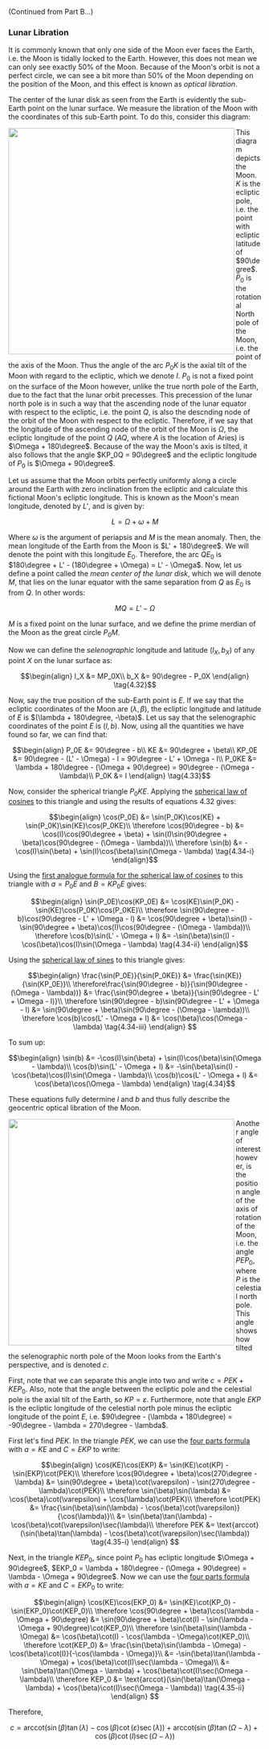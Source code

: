 (Continued from Part B...)

### Lunar Libration
It is commonly known that only one side of the Moon ever faces the Earth, i.e. the Moon is tidally locked to the Earth. However, this does not mean we can only see exactly $50$% of the Moon. Because of the Moon's orbit is not a perfect circle, we can see a bit more than $50$% of the Moon depending on the position of the Moon, and this effect is known as *optical libration*.

The center of the lunar disk as seen from the Earth is evidently the sub-Earth point on the lunar surface. We measure the libration of the Moon with the coordinates of this sub-Earth point. To do this, consider this diagram:

<img align="left" src="https://github.com/CitruzSquared/essays/assets/23460281/8d98a4a1-4c9c-4026-8afc-e384801c62bb" width="450"/> This diagram depicts the Moon. $K$ is the ecliptic pole, i.e. the point with ecliptic latitude of $90\degree$. $P_0$ is the rotational North pole of the Moon, i.e. the point of the axis of the Moon. Thus the angle of the arc $P_0K$ is the axial tilt of the Moon with regard to the ecliptic, which we denote $I$. $P_0$ is not a fixed point on the surface of the Moon however, unlike the true north pole of the Earth, due to the fact that the lunar orbit precesses. This precession of the lunar north pole is in such a way that the ascending node of the lunar equator with respect to the ecliptic, i.e. the point $Q$, is also the descnding node of the orbit of the  Moon with respect to the ecliptic. Therefore, if we say that the longitude of the ascending node of the orbit of the Moon is $\Omega$, the ecliptic longitude of the point $Q$ ($AQ$, where $A$ is the location of Aries) is $\Omega + 180\degree$. Because of the way the Moon's axis is tilted, it also follows that the angle $KP_0Q = 90\degree$ and the ecliptic longitude of $P_0$ is $\Omega + 90\degree$.

Let us assume that the Moon orbits perfectly uniformly along a circle around the Earth with zero inclination from the ecliptic and calculate this fictional Moon's ecliptic longitude. This is known as the Moon's mean longitude, denoted by $L'$, and is given by:
```math
L = \Omega + \omega + M \tag{4.30}
```
Where $\omega$ is the argument of periapsis and $M$ is the mean anomaly. Then, the mean longitude of the Earth from the Moon is $L' + 180\degree$. We will denote the point with this longitude $E_0$. Therefore, the arc $QE_0$ is $180\degree + L' - (180\degree + \Omega) = L' - \Omega$. Now, let us define a point called the *mean center of the lunar disk*, which we will denote $M$, that lies on the lunar equator with the same separation from $Q$ as $E_0$ is from $Q$. In other words:
```math
MQ = L' - \Omega \tag{4.31}
```
$M$ is a fixed point on the lunar surface, and we define the prime merdian of the Moon as the great circle $P_0M$.

Now we can define the *selenographic* longitude and latitude $(l_X, b_X)$ of any point $X$ on the lunar surface as:
```math
\begin{align}
l_X &= MP_0X\\
b_X &= 90\degree - P_0X
\end{align} \tag{4.32}
```
Now, say the true position of the sub-Earth point is $E$. If we say that the ecliptic coordinates of the Moon are $(\lambda, \beta)$, the ecliptic longitude and latitude of $E$ is $(\lambda + 180\degree, -\beta)$. Let us say that the selenographic coordinates of the point $E$ is $(l, b)$. Now, using all the quantities we have found so far, we can find that:
```math
\begin{align}
P_0E &= 90\degree - b\\
KE &= 90\degree + \beta\\
KP_0E &= 90\degree - (L' - \Omega) - l = 90\degree - L' + \Omega - l\\
P_0KE &= \lambda + 180\degree - (\Omega + 90\degree) = 90\degree - (\Omega - \lambda)\\
P_0K &= I
\end{align} \tag{4.33}
```
Now, consider the spherical triangle $P_0KE$. Applying the [spherical law of cosines](https://en.wikipedia.org/wiki/Spherical_law_of_cosines) to this triangle and using the results of equations $4.32$ gives:
```math
\begin{align}
\cos(P_0E) &= \sin(P_0K)\cos(KE) + \sin(P_0K)\sin(KE)\cos(P_0KE)\\
\therefore \cos(90\degree - b) &= \cos(I)\cos(90\degree + \beta) + \sin(I)\sin(90\degree + \beta)\cos(90\degree - (\Omega - \lambda))\\
\therefore \sin(b) &= -\cos(I)\sin(\beta) + \sin(I)\cos(\beta)\sin(\Omega - \lambda) \tag{4.34-i}
\end{align}
```
Using the [first analogue formula for the spherical law of cosines](https://proofwiki.org/wiki/Analogue_Formula_for_Spherical_Law_of_Cosines) to this triangle with $a = P_0E$ and $B = KP_0E$ gives:
```math
\begin{align}
\sin(P_0E)\cos(KP_0E) &= \cos(KE)\sin(P_0K) - \sin(KE)\cos(P_0K)\cos(P_0KE)\\
\therefore \sin(90\degree - b)\cos(90\degree - L' + \Omega - l) &= \cos(90\degree + \beta)\sin(I) - \sin(90\degree + \beta)\cos(I)\cos(90\degree - (\Omega - \lambda))\\
\therefore \cos(b)\sin(L' - \Omega + l) &= -\sin(\beta)\sin(I) - \cos(\beta)\cos(I)\sin(\Omega - \lambda)  \tag{4.34-ii}
\end{align}
```
Using the [spherical law of sines](https://proofwiki.org/wiki/Spherical_Law_of_Sines) to this triangle gives:
```math
\begin{align}
\frac{\sin(P_0E)}{\sin(P_0KE)} &= \frac{\sin(KE)}{\sin(KP_0E)}\\
\therefore\frac{\sin(90\degree - b)}{\sin(90\degree - (\Omega - \lambda))} &= \frac{\sin(90\degree + \beta)}{\sin(90\degree - L' + \Omega - l)}\\
\therefore \sin(90\degree - b)\sin(90\degree - L' + \Omega - l) &= \sin(90\degree + \beta)\sin(90\degree - (\Omega - \lambda))\\
\therefore \cos(b)\cos(L' - \Omega + l) &= \cos(\beta)\cos(\Omega - \lambda) \tag{4.34-iii}
\end{align} 
```
To sum up:
```math
\begin{align}
\sin(b) &= -\cos(I)\sin(\beta) + \sin(I)\cos(\beta)\sin(\Omega - \lambda)\\
\cos(b)\sin(L' - \Omega + l) &= -\sin(\beta)\sin(I) - \cos(\beta)\cos(I)\sin(\Omega - \lambda)\\
\cos(b)\cos(L' - \Omega + l) &= \cos(\beta)\cos(\Omega - \lambda)
\end{align} \tag{4.34}
```
These equations fully determine $l$ and $b$ and thus fully describe the geocentric optical libration of the Moon.

<img align="left" src="https://github.com/CitruzSquared/essays/assets/23460281/06f33473-be13-4289-a60b-0dfe00e8ce70" width="450"/> Another angle of interest however, is the position angle of the axis of rotation of the Moon, i.e. the angle $PEP_0$, where $P$ is the celestial north pole. This angle shows how tilted the selenographic north pole of the Moon looks from the Earth's perspective, and is denoted $c$.

First, note that we can separate this angle into two and write $c = PEK + KEP_0$. Also, note that the angle between the ecliptic pole and the celestial pole is the axial tilt of the Earth, so $KP = \varepsilon$. Furthermore, note that angle $EKP$ is the ecliptic longitude of the celestial north pole minus the ecliptic longitude of the point $E$, i.e. $90\degree - (\lambda + 180\degree) = -90\degree - \lambda = 270\degree - \lambda$.

First let's find $PEK$. In the triangle $PEK$, we can use the [four parts formula](https://proofwiki.org/wiki/Four-Parts_Formula) with $a = KE$ and $C = EKP$ to write:

```math
\begin{align}
\cos(KE)\cos(EKP) &= \sin(KE)\cot(KP) - \sin(EKP)\cot(PEK)\\
\therefore \cos(90\degree + \beta)\cos(270\degree - \lambda) &= \sin(90\degree + \beta)\cot(\varepsilon) - \sin(270\degree - \lambda)\cot(PEK)\\
\therefore \sin(\beta)\sin(\lambda) &= \cos(\beta)\cot(\varepsilon) + \cos(\lambda)\cot(PEK)\\
\therefore \cot(PEK) &= \frac{\sin(\beta)\sin(\lambda) - \cos(\beta)\cot(\varepsilon)}{\cos(\lambda)}\\
&= \sin(\beta)\tan(\lambda) - \cos(\beta)\cot(\varepsilon)\sec(\lambda)\\
\therefore PEK &= \text{arccot}(\sin(\beta)\tan(\lambda) - \cos(\beta)\cot(\varepsilon)\sec(\lambda)) \tag{4.35-i}
\end{align} 
```
Next, in the triangle $KEP_0$, since point $P_0$ has ecliptic longitude $\Omega + 90\degree$, $EKP_0 = \lambda + 180\degree - (\Omega + 90\degree) = \lambda - \Omega + 90\degree$. Now we can use the [four parts formula](https://proofwiki.org/wiki/Four-Parts_Formula) with $a = KE$ and $C = EKP_0$ to write:
```math
\begin{align}
\cos(KE)\cos(EKP_0) &= \sin(KE)\cot(KP_0) - \sin(EKP_0)\cot(KEP_0)\\
\therefore \cos(90\degree + \beta)\cos(\lambda - \Omega + 90\degree) &= \sin(90\degree + \beta)\cot(I) - \sin(\lambda - \Omega + 90\degree)\cot(KEP_0)\\
\therefore \sin(\beta)\sin(\lambda - \Omega) &= \cos(\beta)\cot(I) - \cos(\lambda - \Omega)\cot(KEP_0)\\
\therefore \cot(KEP_0) &= \frac{\sin(\beta)\sin(\lambda - \Omega) - \cos(\beta)\cot(I)}{-\cos(\lambda - \Omega)}\\
&= -\sin(\beta)\tan(\lambda - \Omega) + \cos(\beta)\cot(I)\sec(\lambda - \Omega)\\
&= \sin(\beta)\tan(\Omega - \lambda) + \cos(\beta)\cot(I)\sec(\Omega - \lambda)\\
\therefore KEP_0 &= \text{arccot}(\sin(\beta)\tan(\Omega - \lambda) + \cos(\beta)\cot(I)\sec(\Omega - \lambda)) \tag{4.35-ii}
\end{align} 
```
Therefore,
```math
c = \text{arccot}(\sin(\beta)\tan(\lambda) - \cos(\beta)\cot(\varepsilon)\sec(\lambda)) + \text{arccot}(\sin(\beta)\tan(\Omega - \lambda) + \cos(\beta)\cot(I)\sec(\Omega - \lambda)) \tag{4.36}
```
